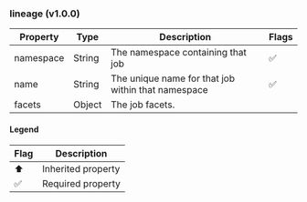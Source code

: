 ### lineage (v1.0.0)

| Property | Type | Description | Flags |
|---|---|---|---|
| namespace | String | The namespace containing that job | ✅ |
| name | String | The unique name for that job within that namespace | ✅ |
| facets | Object | The job facets. |  |


#### Legend

| Flag | Description |
| --- | --- |
| ⬆️ | Inherited property |
| ✅ | Required property |

